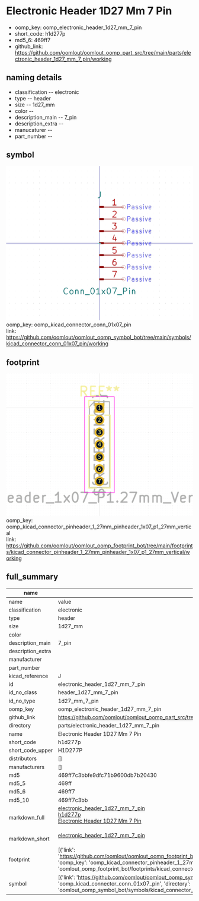 # Electronic Header 1D27 Mm 7 Pin

  
* oomp_key: oomp_electronic_header_1d27_mm_7_pin 
* short_code: h1d277p
* md5_6: 469ff7  
* github_link: https://github.com/oomlout/oomlout_oomp_part_src/tree/main/parts/electronic_header_1d27_mm_7_pin/working  
## naming details
* classification -- electronic
* type -- header
* size -- 1d27_mm
* color -- 
* description_main -- 7_pin
* description_extra -- 
* manucaturer -- 
* part_number -- 



## symbol

![](symbol/0/working/working_600.png)  
oomp_key: oomp_kicad_connector_conn_01x07_pin  
link: https://github.com/oomlout/oomlout_oomp_symbol_bot/tree/main/symbols/kicad_connector_conn_01x07_pin/working  

## footprint

![](footprint/0/working/working_600.png)  
oomp_key: oomp_kicad_connector_pinheader_1_27mm_pinheader_1x07_p1_27mm_vertical  
link: https://github.com/oomlout/oomlout_oomp_footprint_bot/tree/main/footprints/kicad_connector_pinheader_1_27mm_pinheader_1x07_p1_27mm_vertical/working  

## full_summary
| name | value | 
| --- | --- | 
| name | value | 
| classification | electronic | 
| type | header | 
| size | 1d27_mm | 
| color |  | 
| description_main | 7_pin | 
| description_extra |  | 
| manufacturer |  | 
| part_number |  | 
| kicad_reference | J | 
| id | electronic_header_1d27_mm_7_pin | 
| id_no_class | header_1d27_mm_7_pin | 
| id_no_type | 1d27_mm_7_pin | 
| oomp_key | oomp_electronic_header_1d27_mm_7_pin | 
| github_link | https://github.com/oomlout/oomlout_oomp_part_src/tree/main/parts/electronic_header_1d27_mm_7_pin/working | 
| directory | parts/electronic_header_1d27_mm_7_pin | 
| name | Electronic Header 1D27 Mm 7 Pin | 
| short_code | h1d277p | 
| short_code_upper | H1D277P | 
| distributors | [] | 
| manufacturers | [] | 
| md5 | 469ff7c3bbfe9dfc71b9600db7b20430 | 
| md5_5 | 469ff | 
| md5_6 | 469ff7 | 
| md5_10 | 469ff7c3bb | 
| markdown_full | [electronic_header_1d27_mm_7_pin](https://github.com/oomlout/oomlout_oomp_part_src/tree/main/parts/electronic_header_1d27_mm_7_pin/working)<br>[h1d277p](https://github.com/oomlout/oomlout_oomp_part_src/tree/main/parts/electronic_header_1d27_mm_7_pin/working)<br>[Electronic Header 1D27 Mm 7 Pin](https://github.com/oomlout/oomlout_oomp_part_src/tree/main/parts/electronic_header_1d27_mm_7_pin/working)<br><br> | 
| markdown_short | [electronic_header_1d27_mm_7_pin](https://github.com/oomlout/oomlout_oomp_part_src/tree/main/parts/electronic_header_1d27_mm_7_pin/working)<br><br> | 
| footprint | [{'link': 'https://github.com/oomlout/oomlout_oomp_footprint_bot/tree/main/foootprntss/kicad_connector_pinheader_1_27mm_pinheader_1x07_p1_27mm_vertical', 'oomp_key': 'oomp_kicad_connector_pinheader_1_27mm_pinheader_1x07_p1_27mm_vertical', 'directory': 'oomlout_oomp_footprint_bot/footprints/kicad_connector_pinheader_1_27mm_pinheader_1x07_p1_27mm_vertical//working/working.kicad_mod'}] | 
| symbol | [{'link': 'https://github.com/oomlout/oomlout_oomp_symbol_bot/tree/main/symbols/kicad_connector_conn_01x07_pin', 'oomp_key': 'oomp_kicad_connector_conn_01x07_pin', 'directory': 'oomlout_oomp_symbol_bot/symbols/kicad_connector_conn_01x07_pin//working/working.kicad_sym'}] | 
